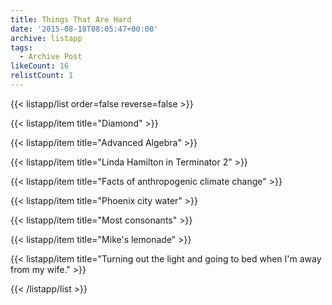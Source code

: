 ```yaml
---
title: Things That Are Hard
date: '2015-08-18T08:05:47+00:00'
archive: listapp
tags: 
  - Archive Post
likeCount: 16
relistCount: 1
---
```



{{< listapp/list order=false reverse=false >}}

   {{< listapp/item title="Diamond" >}}

   {{< listapp/item title="Advanced Algebra" >}}

   {{< listapp/item title="Linda Hamilton in Terminator 2" >}}

   {{< listapp/item title="Facts of anthropogenic climate change" >}}

   {{< listapp/item title="Phoenix city water" >}}

   {{< listapp/item title="Most consonants" >}}

   {{< listapp/item title="Mike's lemonade" >}}

   {{< listapp/item title="Turning out the light and going to bed when I'm away from my wife." >}}

{{< /listapp/list >}}
